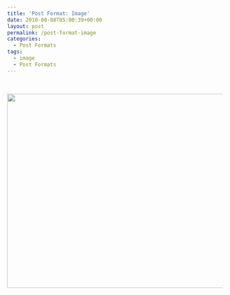 ```yaml
---
title: 'Post Format: Image'
date: 2010-08-08T05:00:39+00:00
layout: post
permalink: /post-format-image
categories:
  - Post Formats
tags:
  - image
  - Post Formats
---
```

<dl id="attachment_612" class="wp-caption aligncenter" style="width:650px;">
  <dt class="wp-caption-dt">
  </dt>
</dl>

&nbsp;

[<img class="alignnone wp-image-755 size-large" src="http://michaelnordmeyer.github.io/images/2011/07/100_5540.jpg?w=604" alt="" width="604" height="453" srcset="http://michaelnordmeyer.github.io/images/2011/07/100_5540.jpg 1600w, http://michaelnordmeyer.github.io/images/2011/07/100_5540-300x225.jpg 300w, http://michaelnordmeyer.github.io/images/2011/07/100_5540-768x576.jpg 768w, http://michaelnordmeyer.github.io/images/2011/07/100_5540-1024x768.jpg 1024w" sizes="(max-width: 604px) 100vw, 604px" />](http://michaelnordmeyer.github.io/images/2011/07/100_5540.jpg)